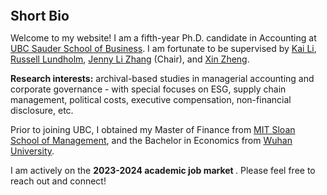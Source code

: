 
<h2 id="bio" style="margin: 2px 0px 0px;">  
<br> Short Bio   </h2>

Welcome to my website! I am a fifth-year Ph.D. candidate in Accounting at <a href="https://www.sauder.ubc.ca/">UBC Sauder School of Business</a>. I am fortunate to be supervised by <a href="https://sites.google.com/view/kaili/home">Kai Li</a>, <a href="https://www.sauder.ubc.ca/people/russell-lundholm">Russell Lundholm</a>, <a href="https://www.sauder.ubc.ca/people/jenny-li-zhang">Jenny Li Zhang</a> (Chair), and <a href="https://www.drxinzheng.com/">Xin Zheng</a>.  
 
<strong>Research interests:</strong> archival-based studies in managerial accounting and corporate governance - with special focuses on ESG, supply chain management, political costs, executive compensation, non-financial disclosure, etc. 

Prior to joining UBC, I obtained my Master of Finance from <a href="https://mitsloan.mit.edu/">MIT Sloan School of Management</a>, and the Bachelor in Economics from <a href="https://en.whu.edu.cn/">Wuhan University</a>. 

I am actively on the <strong >2023-2024 academic job market </strong>. Please feel free to reach out and connect!
